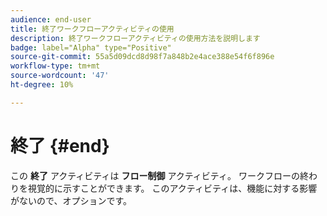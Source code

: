 ```yaml
---
audience: end-user
title: 終了ワークフローアクティビティの使用
description: 終了ワークフローアクティビティの使用方法を説明します
badge: label="Alpha" type="Positive"
source-git-commit: 55a5d09dcd8d98f7a848b2e4ace388e54f6f896e
workflow-type: tm+mt
source-wordcount: '47'
ht-degree: 10%

---
```



# 終了 {#end}

この **終了** アクティビティは **フロー制御** アクティビティ。 ワークフローの終わりを視覚的に示すことができます。 このアクティビティは、機能に対する影響がないので、オプションです。
